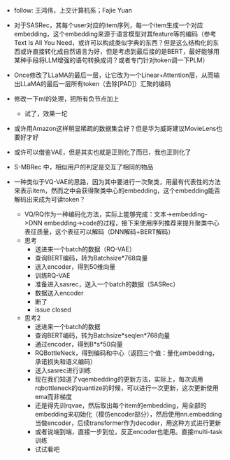 - follow: 王鸿伟，上交计算机系；Fajie Yuan
- 对于SASRec，其每个user对应的item序列，每一个item生成一个对应embedding，这个embedding来源于语言模型对其feature等的编码（参考Text Is All You Need，或许可以构成类似字典的东西？但是这么结构化的东西或许直接转化成自然语言为好，但是考虑到最后接的是BERT，最好能够用某种手段将LLM增强的语句转换成词？或者专门针对token调一下PLM）
- Once修改了LLaMA的最后一层，让它改为一个Linear+Attention层，从而输出LLaMA的最后一层所有token（去除[PAD]）汇聚的编码
- 修改一下ml的处理，把所有负节点加上
  - 试了，效果一坨
- 或许用Amazon这样稍显稀疏的数据集会好？但是华为威哥建议MovieLens也要好才好
- 或许可以借鉴VAE，但是其实也就是正则化了而已，我也正则化了
- S-MBRec 中，相似用户的判定是交互了相同的物品
  
- 一种类似于VQ-VAE的思路，因为其中要进行一次聚类，用最有代表性的方法来表示item，然而之中会获得聚类中心的embedding，这个embedding能否解码出来成为可读token？
  - VQ/RQ作为一种编码化方法，实际上能够完成：文本->embedding->DNN embedding->code的过程，接下来使用序列推荐来提升聚类中心表征质量，这个表征可以解码（DNN解码+BERT解码）
  - 思考
    - 送进来一个batch的数据（RQ-VAE）
    - 查询BERT编码，转为Batchsize\*768向量
    - 送入encoder，得到50维向量
    - 训练RQ-VAE
    - 准备进入sasrec，送入一个batch的数据（SASRec）
    - 数据送入encoder
    - 断了
    - issue closed
  - 思考2
    - 送进来一个batch的数据
    - 查询BERT编码，转为Batchsize\*seqlen\*768向量
    - 通过encoder，得到B\*s\*50向量
    - RQBottleNeck，得到编码和中心（返回三个值：量化embedding，承诺损失和语义编码）
    - 送入sasrec进行训练
    - 现在我们知道了vqembedding的更新方法，实际上，每次调用rqbottleneck的quantize的时候，可以进行一次更新，这次更新使用ema而非梯度
    - 还是得先训rqvae，然后取出每个item的embedding，用全部的embedding来初始化（模仿encoder部分），然后使用nn.embedding当做encoder，后续transformer作为decoder，用这种方式进行更新
    - 或者说端到端，直接一步到位，反正encoder也能用。直接multi-task训练
    - 试试看吧